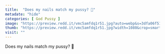 ```yaml
---
title:  "Does my nails match my pussy? 🍑"
metadate: "hide"
categories: [ God Pussy ]
image: "https://preview.redd.it/vmc5amfdq1r51.jpg?auto=webp&s=3dfa06f51ddaa8d97b709b782ae74da6c6caf9d1"
thumb: "https://preview.redd.it/vmc5amfdq1r51.jpg?width=1080&crop=smart&auto=webp&s=14d0340e398364267ff254e35ba6d97f3b5279b2"
visit: ""
---
```

Does my nails match my pussy? 🍑
